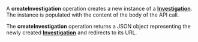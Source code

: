 A **createInvestigation** operation creates a new instance of a [**Investigation**](#tag/investigations). The instance is populated with the content of the body of the API call.

The **createInvestigation** operation returns a JSON object representing the newly created [**Investigation**](#tag/investigations) and redirects to its URL.
